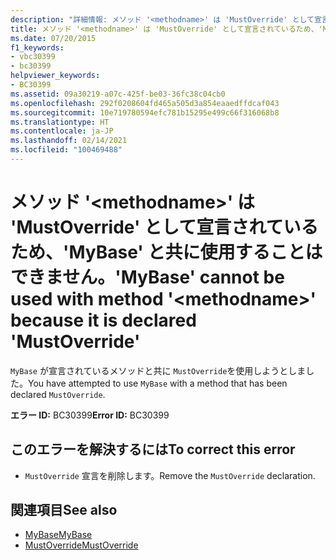 ```yaml
---
description: "詳細情報: メソッド '<methodname>' は 'MustOverride' として宣言されているため、'MyBase' と共に使用することはできません"
title: メソッド '<methodname>' は 'MustOverride' として宣言されているため、'MyBase' と共に使用することはできません。
ms.date: 07/20/2015
f1_keywords:
- vbc30399
- bc30399
helpviewer_keywords:
- BC30399
ms.assetid: 09a30219-a07c-425f-be03-36fc38c04cb0
ms.openlocfilehash: 292f0208604fd465a505d3a854eaaedffdcaf043
ms.sourcegitcommit: 10e719780594efc781b15295e499c66f316068b8
ms.translationtype: HT
ms.contentlocale: ja-JP
ms.lasthandoff: 02/14/2021
ms.locfileid: "100469488"
---
```

# <a name="mybase-cannot-be-used-with-method-methodname-because-it-is-declared-mustoverride"></a><span data-ttu-id="30326-103">メソッド '\<methodname>' は 'MustOverride' として宣言されているため、'MyBase' と共に使用することはできません。</span><span class="sxs-lookup"><span data-stu-id="30326-103">'MyBase' cannot be used with method '\<methodname>' because it is declared 'MustOverride'</span></span>

<span data-ttu-id="30326-104">`MyBase` が宣言されているメソッドと共に `MustOverride`を使用しようとしました。</span><span class="sxs-lookup"><span data-stu-id="30326-104">You have attempted to use `MyBase` with a method that has been declared `MustOverride`.</span></span>  
  
 <span data-ttu-id="30326-105">**エラー ID:** BC30399</span><span class="sxs-lookup"><span data-stu-id="30326-105">**Error ID:** BC30399</span></span>  
  
## <a name="to-correct-this-error"></a><span data-ttu-id="30326-106">このエラーを解決するには</span><span class="sxs-lookup"><span data-stu-id="30326-106">To correct this error</span></span>  
  
- <span data-ttu-id="30326-107">`MustOverride` 宣言を削除します。</span><span class="sxs-lookup"><span data-stu-id="30326-107">Remove the `MustOverride` declaration.</span></span>  
  
## <a name="see-also"></a><span data-ttu-id="30326-108">関連項目</span><span class="sxs-lookup"><span data-stu-id="30326-108">See also</span></span>

- [<span data-ttu-id="30326-109">MyBase</span><span class="sxs-lookup"><span data-stu-id="30326-109">MyBase</span></span>](../programming-guide/program-structure/me-my-mybase-and-myclass.md#mybase)
- [<span data-ttu-id="30326-110">MustOverride</span><span class="sxs-lookup"><span data-stu-id="30326-110">MustOverride</span></span>](../language-reference/modifiers/mustoverride.md)
